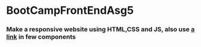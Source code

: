 # BootCampFrontEndAsg5
### Make a responsive website using HTML,CSS and JS, also use [a link](numbers.api) in few components
